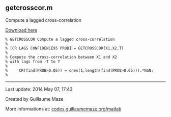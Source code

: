 ## getcrosscor.m ##
Compute a lagged cross-correlation

[Download here](http://guillaumemaze.googlecode.com/svn/trunk/matlab/codes/statistics/getcrosscor.m)

```
% GETCROSSCOR Compute a lagged cross-correlation 
%
% [CR LAGS CONFIDENCE95 PROB] = GETCROSSCOR(X1,X2,T)
% 
% Compute the cross-correlation between X1 and X2
% with lags from -T to T
%
%     CR(find(PROB>0.05)) = ones(1,length(find(PROB>0.05))).*NaN;
%
```

---

Last update: 2014 May 07, 17:43

Created by Guillaume Maze

More informations at: [codes.guillaumemaze.org/matlab](http://codes.guillaumemaze.org/matlab)